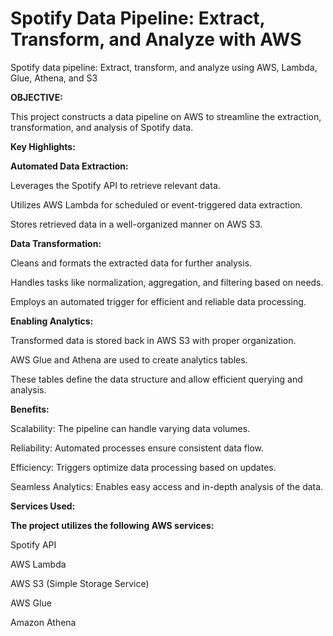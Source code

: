 # Spotify Data Pipeline: Extract, Transform, and Analyze with AWS

Spotify data pipeline: Extract, transform, and analyze using AWS, Lambda, Glue, Athena, and S3

 **OBJECTIVE:**

This project constructs a data pipeline on AWS to streamline the extraction, transformation, and analysis of Spotify data.

**Key Highlights:**

**Automated Data Extraction:**

Leverages the Spotify API to retrieve relevant data.

Utilizes AWS Lambda for scheduled or event-triggered data extraction.

Stores retrieved data in a well-organized manner on AWS S3.

**Data Transformation:**

Cleans and formats the extracted data for further analysis.

Handles tasks like normalization, aggregation, and filtering based on needs.

Employs an automated trigger for efficient and reliable data processing.

**Enabling Analytics:**

Transformed data is stored back in AWS S3 with proper organization.

AWS Glue and Athena are used to create analytics tables.

These tables define the data structure and allow efficient querying and analysis.

**Benefits:**

Scalability: The pipeline can handle varying data volumes.

Reliability: Automated processes ensure consistent data flow.

Efficiency: Triggers optimize data processing based on updates.

Seamless Analytics: Enables easy access and in-depth analysis of the data.


 **Services Used:**

**The project utilizes the following AWS services:**

Spotify API

AWS Lambda

AWS S3 (Simple Storage Service)

AWS Glue

Amazon Athena
